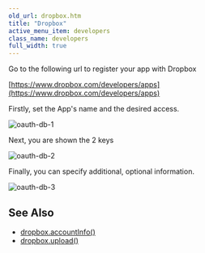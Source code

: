 ```yaml
---
old_url: dropbox.htm
title: "Dropbox"
active_menu_item: developers
class_name: developers
full_width: true
---
```



Go to the following url to register your app with Dropbox

[https://www.dropbox.com/developers/apps](https://www.dropbox.com/developers/apps)

Firstly, set the App's name and the desired access.

![oauth-db-1](/img/docs/oauth-db-1.png)

Next, you are shown the 2 keys

![oauth-db-2](/img/docs/oauth-db-2.png)

Finally, you can specify additional, optional information.

![oauth-db-3](/img/docs/oauth-db-3.png)

## See Also

- [dropbox.accountInfo()](/developers/documentation/scripting-apis/server-side-api/dropbox-object/dropboxacinfo)
- [dropbox.upload()](/developers/documentation/scripting-apis/server-side-api/dropbox-object/dropboxupload)

